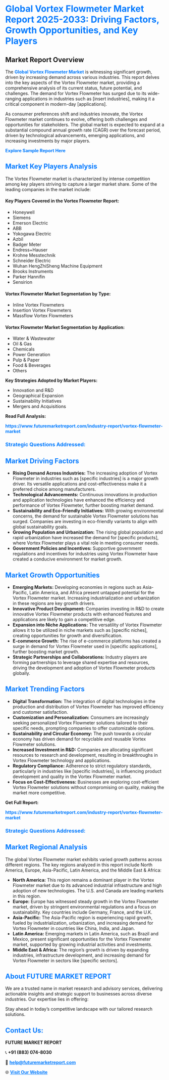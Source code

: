 <h1 style="color: #007BFF;">Global Vortex Flowmeter Market Report 2025-2033: Driving Factors, Growth Opportunities, and Key Players</h1>

<section id="overview">
<h2>Market Report Overview</h2>
<p>The <a href="https://www.futuremarketreport.com/industry-report/vortex-flowmeter-market" style="color: #007BFF; text-decoration: none;"><strong>Global Vortex Flowmeter Market</strong></a> is witnessing significant growth, driven by increasing demand across various industries. This report delves into the key aspects of the Vortex Flowmeter market, providing a comprehensive analysis of its current status, future potential, and challenges. The demand for Vortex Flowmeter has surged due to its wide-ranging applications in industries such as [insert industries], making it a critical component in modern-day [applications].</p>
<p>As consumer preferences shift and industries innovate, the Vortex Flowmeter market continues to evolve, offering both challenges and opportunities for stakeholders. The global market is expected to expand at a substantial compound annual growth rate (CAGR) over the forecast period, driven by technological advancements, emerging applications, and increasing investments by major players.</p>
</section>

<section id="overview">
<p><a href="https://www.futuremarketreport.com/request-sample/reportId=90640" style="color: #007BFF; text-decoration: none;"><strong>Explore Sample Report Here</strong></a></p>
</section>

<section id="key-players">
<h2 style="color: #007BFF;">Market Key Players Analysis</h2>
<p>The Vortex Flowmeter market is characterized by intense competition among key players striving to capture a larger market share. Some of the leading companies in the market include:</p>
<h4>Key Players Covered in the Vortex Flowmeter Report:</h4>
<ul><li>Honeywell</li><li>Siemens</li><li>Emerson Electric</li><li>ABB</li><li>Yokogawa Electric</li><li>Azbil</li><li>Badger Meter</li><li>Endress+Hauser</li><li>Krohne Messtechnik</li><li>Schneider Electric</li><li>Wuhan HengZhiSheng Machine Equipment</li><li>Brooks Instruments</li><li>Parker Hannifin</li><li>Sensirion</li></ul>
<h4>Vortex Flowmeter Market Segmentation by Type:</h4>
<ul><li>Inline Vortex Flowmeters</li><li>Insertion Vortex Flowmeters</li><li>Massflow Vortex Flowmeters</li></ul>

<h4>Vortex Flowmeter Market Segmentation by Application:</h4>
<ul><li>Water &amp; Wastewater</li><li>Oil &amp; Gas</li><li>Chemicals</li><li>Power Generation</li><li>Pulp &amp; Paper</li><li>Food &amp; Beverages</li><li>Others</li></ul>
<p><strong>Key Strategies Adopted by Market Players:</strong></p>
<ul>
<li>Innovation and R&D</li>
<li>Geographical Expansion</li>
<li>Sustainability Initiatives</li>
<li>Mergers and Acquisitions</li>
</ul>
</section>

<section>
<p><strong>Read Full Analysis: </strong></p><a href="https://www.futuremarketreport.com/industry-report/vortex-flowmeter-market" style="color: #007BFF; text-decoration: none;"><strong>https://www.futuremarketreport.com/industry-report/vortex-flowmeter-market</strong></a>
<h3 style="color: #007BFF;">Strategic Questions Addressed:</h3>
</section>

<section id="driving-factors">
<h2 style="color: #007BFF;">Market Driving Factors</h2>
<ul>
<li><strong>Rising Demand Across Industries:</strong> The increasing adoption of Vortex Flowmeter in industries such as [specific industries] is a major growth driver. Its versatile applications and cost-effectiveness make it a preferred choice among manufacturers.</li>
<li><strong>Technological Advancements:</strong> Continuous innovations in production and application technologies have enhanced the efficiency and performance of Vortex Flowmeter, further boosting market demand.</li>
<li><strong>Sustainability and Eco-Friendly Initiatives:</strong> With growing environmental concerns, the demand for sustainable Vortex Flowmeter solutions has surged. Companies are investing in eco-friendly variants to align with global sustainability goals.</li>
<li><strong>Growing Population and Urbanization:</strong> The rising global population and rapid urbanization have increased the demand for [specific products], where Vortex Flowmeter plays a vital role in meeting consumer needs.</li>
<li><strong>Government Policies and Incentives:</strong> Supportive government regulations and incentives for industries using Vortex Flowmeter have created a conducive environment for market growth.</li>
</ul>
</section>

<section id="growth-opportunities">
<h2 style="color: #007BFF;">Market Growth Opportunities</h2>
<ul>
<li><strong>Emerging Markets:</strong> Developing economies in regions such as Asia-Pacific, Latin America, and Africa present untapped potential for the Vortex Flowmeter market. Increasing industrialization and urbanization in these regions are key growth drivers.</li>
<li><strong>Innovative Product Development:</strong> Companies investing in R&D to create innovative Vortex Flowmeter products with enhanced features and applications are likely to gain a competitive edge.</li>
<li><strong>Expansion into Niche Applications:</strong> The versatility of Vortex Flowmeter allows it to be utilized in niche markets such as [specific niches], creating opportunities for growth and diversification.</li>
<li><strong>E-commerce Growth:</strong> The rise of e-commerce platforms has created a surge in demand for Vortex Flowmeter used in [specific applications], further boosting market growth.</li>
<li><strong>Strategic Partnerships and Collaborations:</strong> Industry players are forming partnerships to leverage shared expertise and resources, driving the development and adoption of Vortex Flowmeter products globally.</li>
</ul>
</section>

<section id="trending-factors">
<h2 style="color: #007BFF;">Market Trending Factors</h2>
<ul>
<li><strong>Digital Transformation:</strong> The integration of digital technologies in the production and distribution of Vortex Flowmeter has improved efficiency and customer satisfaction.</li>
<li><strong>Customization and Personalization:</strong> Consumers are increasingly seeking personalized Vortex Flowmeter solutions tailored to their specific needs, prompting companies to offer customizable options.</li>
<li><strong>Sustainability and Circular Economy:</strong> The push towards a circular economy has driven demand for recyclable and reusable Vortex Flowmeter solutions.</li>
<li><strong>Increased Investment in R&D:</strong> Companies are allocating significant resources to research and development, resulting in breakthroughs in Vortex Flowmeter technology and applications.</li>
<li><strong>Regulatory Compliance:</strong> Adherence to strict regulatory standards, particularly in industries like [specific industries], is influencing product development and quality in the Vortex Flowmeter market.</li>
<li><strong>Focus on Cost-Effectiveness:</strong> Businesses are exploring cost-efficient Vortex Flowmeter solutions without compromising on quality, making the market more competitive.</li>
</ul>
</section>

<section>
<p><strong>Get Full Report: </strong></p><a href="https://www.futuremarketreport.com/industry-report/vortex-flowmeter-market" style="color: #007BFF; text-decoration: none;"><strong>https://www.futuremarketreport.com/industry-report/vortex-flowmeter-market</strong></a>
<h3 style="color: #007BFF;">Strategic Questions Addressed:</h3>
</section>


<section id="regional-analysis">
<h2 style="color: #007BFF;">Market Regional Analysis</h2>
<p>The global Vortex Flowmeter market exhibits varied growth patterns across different regions. The key regions analyzed in this report include North America, Europe, Asia-Pacific, Latin America, and the Middle East & Africa:</p>
<ul>
<li><strong>North America:</strong> This region remains a dominant player in the Vortex Flowmeter market due to its advanced industrial infrastructure and high adoption of new technologies. The U.S. and Canada are leading markets in this region.</li>
<li><strong>Europe:</strong> Europe has witnessed steady growth in the Vortex Flowmeter market, driven by stringent environmental regulations and a focus on sustainability. Key countries include Germany, France, and the U.K.</li>
<li><strong>Asia-Pacific:</strong> The Asia-Pacific region is experiencing rapid growth, fueled by industrialization, urbanization, and increasing demand for Vortex Flowmeter in countries like China, India, and Japan.</li>
<li><strong>Latin America:</strong> Emerging markets in Latin America, such as Brazil and Mexico, present significant opportunities for the Vortex Flowmeter market, supported by growing industrial activities and investments.</li>
<li><strong>Middle East & Africa:</strong> The region’s growth is driven by expanding industries, infrastructure development, and increasing demand for Vortex Flowmeter in sectors like [specific sectors].</li>
</ul>
</section>

<footer>
<h2 style="color: #007BFF;">About FUTURE MARKET REPORT</h2>
<p>We are a trusted name in market research and advisory services, delivering actionable insights and strategic support to businesses across diverse industries. Our expertise lies in offering:</p>

<p>Stay ahead in today’s competitive landscape with our tailored research solutions.</p>

<h2 style="color: #007BFF;">Contact Us:</h2>
<p><strong>FUTURE MARKET REPORT</strong></p>
<p>📞 <strong>+91 (883) 074-8030</strong></p>
<p>📧 <strong><a href="mailto:help@futuremarketreport.com" style="color: #007BFF;">help@futuremarketreport.com</a></strong></p>
<p>🌐 <strong><a href="https://www.futuremarketreport.com/" style="color: #007BFF;">Visit Our Website</a></strong></p>
</footer>